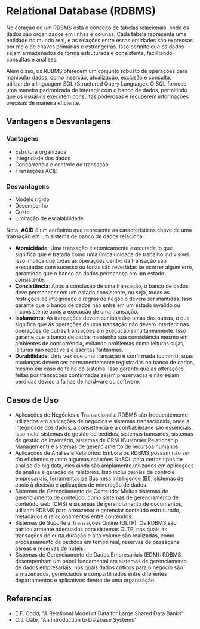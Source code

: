 # Relational Database (RDBMS)

No coração de um RDBMS está o conceito de tabelas relacionais, onde os dados são organizados em linhas e colunas. Cada tabela representa uma entidade no mundo real, e as relações entre essas entidades são expressas por meio de chaves primárias e estrangeiras. Isso permite que os dados sejam armazenados de forma estruturada e consistente, facilitando consultas e análises.

Além disso, os RDBMS oferecem um conjunto robusto de operações para manipular dados, como inserção, atualização, exclusão e consulta, utilizando a linguagem SQL (Structured Query Language). O SQL fornece uma maneira padronizada de interagir com o banco de dados, permitindo que os usuários executem consultas poderosas e recuperem informações precisas de maneira eficiente.

## Vantagens e Desvantagens

### Vantagens
- Estrutura organizada
- Integridade dos dados
- Concorrencia e controle de transação
- Transações ACID

### Desvantagens
- Modelo rigido
- Desempenho
- Custo
- Limitação de escalabilidade

Nota! **ACID** é um acrônimo que representa as características chave de uma transação em um sistema de banco de dados relacional:

- **Atomicidade**: Uma transação é atomicamente executada, o que significa que é tratada como uma única unidade de trabalho indivisível. Isso implica que todas as operações dentro da transação são executadas com sucesso ou todas são revertidas se ocorrer algum erro, garantindo que o banco de dados permaneça em um estado consistente.
- **Consistência**: Após a conclusão de uma transação, o banco de dados deve permanecer em um estado consistente, ou seja, todas as restrições de integridade e regras de negócio devem ser mantidas. Isso garante que o banco de dados não entre em um estado inválido ou inconsistente após a execução de uma transação.
- **Isolamento**: As transações devem ser isoladas umas das outras, o que significa que as operações de uma transação não devem interferir nas operações de outras transações em execução simultaneamente. Isso garante que o banco de dados mantenha sua consistência mesmo em ambientes de concorrência, evitando problemas como leituras sujas, leituras não repetíveis e escritas fantasmas.
- **Durabilidade**: Uma vez que uma transação é confirmada (commit), suas mudanças devem ser permanentemente registradas no banco de dados, mesmo em caso de falha do sistema. Isso garante que as alterações feitas por transações confirmadas sejam preservadas e não sejam perdidas devido a falhas de hardware ou software.

## Casos de Uso
- Aplicações de Negócios e Transacionais: RDBMS são frequentemente utilizados em aplicações de negócios e sistemas transacionais, onde a integridade dos dados, a consistência e a confiabilidade são essenciais. Isso inclui sistemas de gestão de pedidos, sistemas bancários, sistemas de gestão de inventário, sistemas de CRM (Customer Relationship Management) e sistemas de gerenciamento de recursos humanos.
- Aplicações de Análise e Relatórios: Embora os RDBMS possam não ser tão eficientes quanto algumas soluções NoSQL para certos tipos de análise de big data, eles ainda são amplamente utilizados em aplicações de análise e geração de relatórios. Isso inclui painéis de controle empresariais, ferramentas de Business Intelligence (BI), sistemas de apoio à decisão e aplicações de mineração de dados.
- Sistemas de Gerenciamento de Conteúdo: Muitos sistemas de gerenciamento de conteúdo, como sistemas de gerenciamento de conteúdo web (CMS) e sistemas de gerenciamento de documentos, utilizam RDBMS para armazenar e gerenciar conteúdo estruturado, metadados e relacionamentos entre conteúdos.
- Sistemas de Suporte a Transações Online (OLTP): Os RDBMS são particularmente adequados para sistemas OLTP, nos quais as transações de curta duração e alto volume são realizadas, como processamento de pedidos em tempo real, reservas de passagens aéreas e reservas de hotéis.
- Sistemas de Gerenciamento de Dados Empresariais (EDM): RDBMS desempenham um papel fundamental em sistemas de gerenciamento de dados empresariais, nos quais dados críticos para o negócio são armazenados, gerenciados e compartilhados entre diferentes departamentos e aplicativos dentro de uma organização.

## Referencias
- E.F. Codd, "A Relational Model of Data for Large Shared Data Banks"
- C.J. Date, "An Introduction to Database Systems"